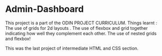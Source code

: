 # Admin-Dashboard

This project is a part of the ODIN PROJECT CURRICULUM.
Things learnt : 
The use of grids for 2d layouts .
The use of flexbox and grid together indicating how well they complement each other.
The use of nested grids and flexbox!

This was the last project of intermediate HTML and CSS section.